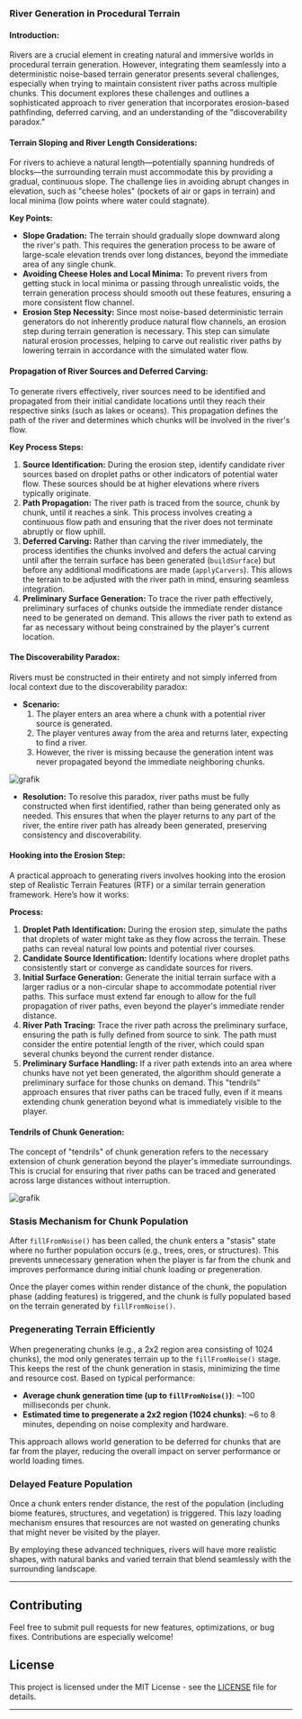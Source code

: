 ### **River Generation in Procedural Terrain**

#### **Introduction:**
Rivers are a crucial element in creating natural and immersive worlds in procedural terrain generation. However, integrating them seamlessly into a deterministic noise-based terrain generator presents several challenges, especially when trying to maintain consistent river paths across multiple chunks. This document explores these challenges and outlines a sophisticated approach to river generation that incorporates erosion-based pathfinding, deferred carving, and an understanding of the "discoverability paradox."

#### **Terrain Sloping and River Length Considerations:**
For rivers to achieve a natural length—potentially spanning hundreds of blocks—the surrounding terrain must accommodate this by providing a gradual, continuous slope. The challenge lies in avoiding abrupt changes in elevation, such as "cheese holes" (pockets of air or gaps in terrain) and local minima (low points where water could stagnate).

**Key Points:**
- **Slope Gradation:** The terrain should gradually slope downward along the river's path. This requires the generation process to be aware of large-scale elevation trends over long distances, beyond the immediate area of any single chunk.
- **Avoiding Cheese Holes and Local Minima:** To prevent rivers from getting stuck in local minima or passing through unrealistic voids, the terrain generation process should smooth out these features, ensuring a more consistent flow channel. 
- **Erosion Step Necessity:** Since most noise-based deterministic terrain generators do not inherently produce natural flow channels, an erosion step during terrain generation is necessary. This step can simulate natural erosion processes, helping to carve out realistic river paths by lowering terrain in accordance with the simulated water flow.

#### **Propagation of River Sources and Deferred Carving:**
To generate rivers effectively, river sources need to be identified and propagated from their initial candidate locations until they reach their respective sinks (such as lakes or oceans). This propagation defines the path of the river and determines which chunks will be involved in the river's flow.

**Key Process Steps:**
1. **Source Identification:** During the erosion step, identify candidate river sources based on droplet paths or other indicators of potential water flow. These sources should be at higher elevations where rivers typically originate.
2. **Path Propagation:** The river path is traced from the source, chunk by chunk, until it reaches a sink. This process involves creating a continuous flow path and ensuring that the river does not terminate abruptly or flow uphill.
3. **Deferred Carving:** Rather than carving the river immediately, the process identifies the chunks involved and defers the actual carving until after the terrain surface has been generated (`buildSurface`) but before any additional modifications are made (`applyCarvers`). This allows the terrain to be adjusted with the river path in mind, ensuring seamless integration.
4. **Preliminary Surface Generation:** To trace the river path effectively, preliminary surfaces of chunks outside the immediate render distance need to be generated on demand. This allows the river path to extend as far as necessary without being constrained by the player's current location.

#### **The Discoverability Paradox:**
Rivers must be constructed in their entirety and not simply inferred from local context due to the discoverability paradox:

- **Scenario:**
  1. The player enters an area where a chunk with a potential river source is generated.
  2. The player ventures away from the area and returns later, expecting to find a river.
  3. However, the river is missing because the generation intent was never propagated beyond the immediate neighboring chunks.

![grafik](https://github.com/user-attachments/assets/8e4dc8a8-8637-4718-9b0d-fe496f3ac0f9)


- **Resolution:**
  To resolve this paradox, river paths must be fully constructed when first identified, rather than being generated only as needed. This ensures that when the player returns to any part of the river, the entire river path has already been generated, preserving consistency and discoverability.

#### **Hooking into the Erosion Step:**
A practical approach to generating rivers involves hooking into the erosion step of Realistic Terrain Features (RTF) or a similar terrain generation framework. Here’s how it works:

**Process:**
1. **Droplet Path Identification:** During the erosion step, simulate the paths that droplets of water might take as they flow across the terrain. These paths can reveal natural low points and potential river courses.
2. **Candidate Source Identification:** Identify locations where droplet paths consistently start or converge as candidate sources for rivers.
3. **Initial Surface Generation:** Generate the initial terrain surface with a larger radius or a non-circular shape to accommodate potential river paths. This surface must extend far enough to allow for the full propagation of river paths, even beyond the player's immediate render distance.
4. **River Path Tracing:** Trace the river path across the preliminary surface, ensuring the path is fully defined from source to sink. The path must consider the entire potential length of the river, which could span several chunks beyond the current render distance.
5. **Preliminary Surface Handling:** If a river path extends into an area where chunks have not yet been generated, the algorithm should generate a preliminary surface for those chunks on demand. This "tendrils" approach ensures that river paths can be traced fully, even if it means extending chunk generation beyond what is immediately visible to the player.

#### **Tendrils of Chunk Generation:**
The concept of "tendrils" of chunk generation refers to the necessary extension of chunk generation beyond the player's immediate surroundings. This is crucial for ensuring that river paths can be traced and generated across large distances without interruption.

![grafik](https://github.com/user-attachments/assets/1a6d757e-977b-4d6a-a333-08e4b90f80c2)


### **Stasis Mechanism for Chunk Population**

After `fillFromNoise()` has been called, the chunk enters a "stasis" state where no further population occurs (e.g., trees, ores, or structures). This prevents unnecessary generation when the player is far from the chunk and improves performance during initial chunk loading or pregeneration.

Once the player comes within render distance of the chunk, the population phase (adding features) is triggered, and the chunk is fully populated based on the terrain generated by `fillFromNoise()`.

### **Pregenerating Terrain Efficiently**

When pregenerating chunks (e.g., a 2x2 region area consisting of 1024 chunks), the mod only generates terrain up to the `fillFromNoise()` stage. This keeps the rest of the chunk generation in stasis, minimizing the time and resource cost. Based on typical performance:
- **Average chunk generation time (up to `fillFromNoise()`)**: ~100 milliseconds per chunk.
- **Estimated time to pregenerate a 2x2 region (1024 chunks)**: ~6 to 8 minutes, depending on noise complexity and hardware.

This approach allows world generation to be deferred for chunks that are far from the player, reducing the overall impact on server performance or world loading times.

### **Delayed Feature Population**

Once a chunk enters render distance, the rest of the population (including biome features, structures, and vegetation) is triggered. This lazy loading mechanism ensures that resources are not wasted on generating chunks that might never be visited by the player.

By employing these advanced techniques, rivers will have more realistic shapes, with natural banks and varied terrain that blend seamlessly with the surrounding landscape.

------------------------------------------

## Contributing

Feel free to submit pull requests for new features, optimizations, or bug fixes. Contributions are especially welcome!

## License

This project is licensed under the MIT License - see the [LICENSE](LICENSE) file for details.

---
